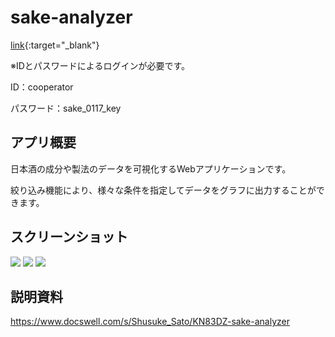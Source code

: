 # sake-analyzer
[link](https://sake-analyzer.herokuapp.com/){:target="_blank"}

※IDとパスワードによるログインが必要です。

ID：cooperator

パスワード：sake_0117_key

## アプリ概要
日本酒の成分や製法のデータを可視化するWebアプリケーションです。

絞り込み機能により、様々な条件を指定してデータをグラフに出力することができます。

## スクリーンショット
<img src="https://user-images.githubusercontent.com/94373729/206603425-92e6911d-1892-4752-8a5f-2894bb48b450.png">
<img src="https://user-images.githubusercontent.com/94373729/206603767-34813a81-d55a-4442-8bcc-07d7c344d6c3.png">
<img src="https://user-images.githubusercontent.com/94373729/206601893-5d997198-8441-4594-84b4-7ff2db2b1b49.png">

## 説明資料
https://www.docswell.com/s/Shusuke_Sato/KN83DZ-sake-analyzer
